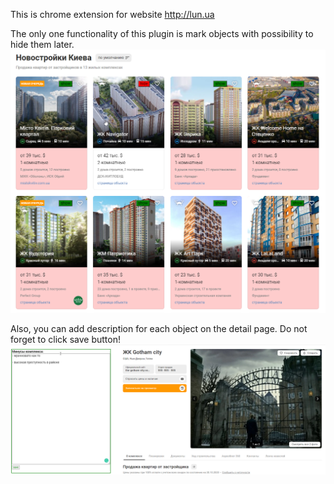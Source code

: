 This is chrome extension for website http://lun.ua

The only one functionality of this plugin is mark objects with possibility to hide them later.  
![alt text](https://raw.githubusercontent.com/rostyslavnikitin/lun-helper/master/screens/mark.png)

Also, you can add description for each object on the detail page. Do not forget to click save button!
![alt text](https://raw.githubusercontent.com/rostyslavnikitin/lun-helper/master/screens/gotham.png)
